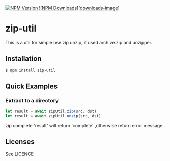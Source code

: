 [![NPM Version][npm-image]][npm-url]
[![NPM Downloads][downloads-image]][downloads-url]

[npm-image]: https://img.shields.io/npm/v/zip-util.svg
[npm-url]: https://npmjs.org/package/zip-util
[downloads-url]: https://npmjs.org/package/zip-util

# zip-util

This is a util for simple use zip unzip, it used archive.zip and unzipper.

## Installation

```bash
$ npm install zip-util
```

## Quick Examples

### Extract to a directory
```js
let result = await zipUtil.zip(src, dst)
let result = await zipUtil.unzip(src, dst)
```

zip complete 'result' will return 'complete' ,otherwise return error message .



## Licenses
See LICENCE

